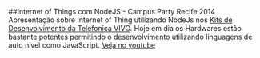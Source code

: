 ##Internet of Things com NodeJS - Campus Party Recife 2014
Apresentação sobre Internet of Thing utilizando NodeJs nos [Kits de Desenvolvimento da Telefonica VIVO](http://iot.telefonicabeta.com/). Hoje em dia os Hardwares
estão bastante potentes permitindo o desenvolvimento utilizando linguagens de auto nível como JavaScript. [Veja no youtube](https://www.youtube.com/watch?v=I8gsTbfMHfA)


